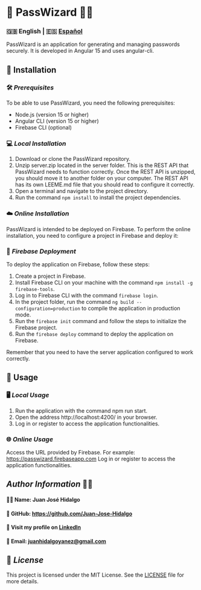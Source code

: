 # 🔑 **PassWizard** 🧙‍♂️
### 🇬🇧 English | 🇪🇸 [Español](./docs/LEEME.md)
PassWizard is an application for generating and managing passwords securely. It is developed in Angular 15 and uses angular-cli.

## 🔧 **Installation**
### 🛠️ ***Prerequisites***
To be able to use PassWizard, you need the following prerequisites:

- Node.js (version 15 or higher)
- Angular CLI (version 15 or higher)
- Firebase CLI (optional)
### 💻 ***Local Installation***
1. Download or clone the PassWizard repository.
2. Unzip server.zip located in the server folder. This is the REST API that PassWizard needs to function correctly. Once the REST API is unzipped, you should move it to another folder on your computer. The REST API has its own LEEME.md file that you should read to configure it correctly.
3. Open a terminal and navigate to the project directory.
4. Run the command ``npm install`` to install the project dependencies.
### ☁️ ***Online Installation***
PassWizard is intended to be deployed on Firebase. To perform the online installation, you need to configure a project in Firebase and deploy it:

### 🚀 ***Firebase Deployment***
To deploy the application on Firebase, follow these steps:

1. Create a project in Firebase.
2. Install Firebase CLI on your machine with the command ``npm install -g firebase-tools``.
3. Log in to Firebase CLI with the command ``firebase login``.
4. In the project folder, run the command ``ng build --configuration=production`` to compile the application in production mode.
5. Run the ``firebase init`` command and follow the steps to initialize the Firebase project.
6. Run the ``firebase deploy`` command to deploy the application on Firebase.
   
Remember that you need to have the server application configured to work correctly.

## 🤖 **Usage**
### 🖥️ ***Local Usage***
1. Run the application with the command npm run start.
2. Open the address http://localhost:4200/ in your browser.
3. Log in or register to access the application functionalities.
### 🌐 ***Online Usage***
Access the URL provided by Firebase. For example: https://passwizard.firebaseapp.com
Log in or register to access the application functionalities.
## ***Author Information*** 👨‍💻
#### 🙋‍♂️ Name: Juan José Hidalgo
#### 🐙 GitHub: https://github.com/Juan-Jose-Hidalgo
#### 💼 Visit my profile on [LinkedIn](https://www.linkedin.com/in/juan-jos%C3%A9-hidalgo-ya%C3%B1ez-854698b4/)
#### 📨 Email: juanhidalgoyanez@gmail.com
## 📝 ***License***
This project is licensed under the MIT License. See the [LICENSE](./docs/LICENSE.md) file for more details.